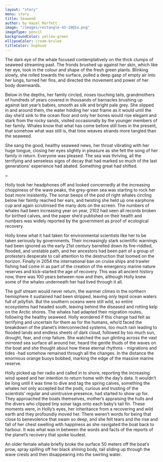 ```yaml
---
layout: "story"
menu: story
title: Seaweed
author: by Hazel Morfett
image: "/images/rectangle-43-19@1x.png"
imageType: pencil
backgroundColor: yellow-green
ellipseColor: cream-brulee
titleColor: hopbush
---
```

The dark eye of the whale focused contemplatively on the thick clumps of seaweed streaming past. The fronds brushed up against her skin, which like her eye, took in the colour and shape of the fresh green plants. Blinking slowly, she rolled towards the surface, pulled a deep gasp of empty air into her lungs, turned her fins, and directed the movement and power of her body downwards. 

Below in the depths, her family circled, noses touching tails, grandmothers of hundreds of years covered in thousands of barnacles brushing up against last year’s babies, smooth as silk and bright pale grey. She slipped in and around them, the water holding her vast frame as it would until the day she’d sink to the ocean floor and only her bones would rise elegant and stark from the rocky sands, visited occasionally by the younger members of her family. Whales know that what has come before still lives in the present, that somehow what was still is, that time weaves strands more tangled than the seaweed. 

She sang the good, healthy seaweed news, her throat vibrating with her huge tongue, closing her eyes slightly in pleasure as she felt the song of her family in return. Everyone was pleased. The sea was thriving, all the terrifying and senseless signs of decay that had marked so much of the last generations’ experience had abated. Something great had shifted. 

~ 

Holly took her headphones off and looked concernedly at the increasing choppiness of the wave peaks, the grey-green sea was starting to rock her boat more insistently. The sonar beeps of the pod of right whales circling below her faintly reached her ears, and twisting she held up one earphone cup and again scrutinised the many dots on the screen. The numbers of whales had been increasing year on year, 2102 had seen all records broken for birthed calves, and the paper she’d published on their health and numbers was widely reported by the government as proof of ecological recovery. 

Holly knew what it had taken for environmental scientists like her to be taken seriously by governments. Their increasingly stark scientific warnings had been ignored as the early 21st century barrelled down its fire-riddled, flooded, and unstable path, and her ancestors had been part of a group of protesters desperate to call attention to the destruction that loomed on the horizon. Finally in 2054 the international ban on cruise ships and trawler fishing had come in as part of the creation of the emergency marine nature reserves and kick-started the age of recovery. This was all ancient history now, there was 100 years between now and then, although Holly knew some of the whales underneath her had lived through it all.

The gulf stream would never return, the warmer climes in the northern hemisphere it sustained had been stripped, leaving only tepid ocean waters full of jellyfish. But the southern oceans were still wild, so entire ecosystems had headed south, leaving behind the diseased and rotting kelp on the Arctic shores. The whales had adapted their migration routes, following the healthy seaweed. Holly wondered if this change had felt as terrifying and uncertain for them as for the humans, who’d faced the breakdown of the planet’s interconnected systems, too much rain leading to flooded lands and endless sheets of dark cloud, followed by too much sun, drought, fear, and crop failure. She watched the sun glinting across the vast mirrored sea surface all around her, heard the gentle thuds of the waves on the boat and she thought about how these eternal rhythms - migrations and tides -had somehow remained through all the changes. In the distance the enormous orange buoys bobbed, marking the edge of the massive marine reserve. 

Holly picked up her radio and called in to shore, reporting the increasing wind speed and her intention to return home with the day’s data. It wouldn’t be long until it was time to dive and tag the spring calves, something the whales not only accepted but the pods, curious and trusting of the scientists’ regular and unintrusive presence, had started to show up for. They approached the boats themselves, mother’s appraising the hulls and the divers who clipped tiny sonar tags onto each baby’s tail fin. These moments were, in Holly’s eyes, her inheritance from a recovering and wild earth and they profoundly moved her. There weren’t words for being that close to benevolence that swam so deep, and she felt tears and the rise and fall of her chest swelling with happiness as she navigated the boat back to harbour. It was what was in between the words and facts of the reports of the planet’s recovery that spoke loudest. 

An older female whale briefly broke the surface 50 meters off the boat’s prow, spray spilling off her black shining body, tail sliding up through the wave crests and then disappearing into the swirling water.
